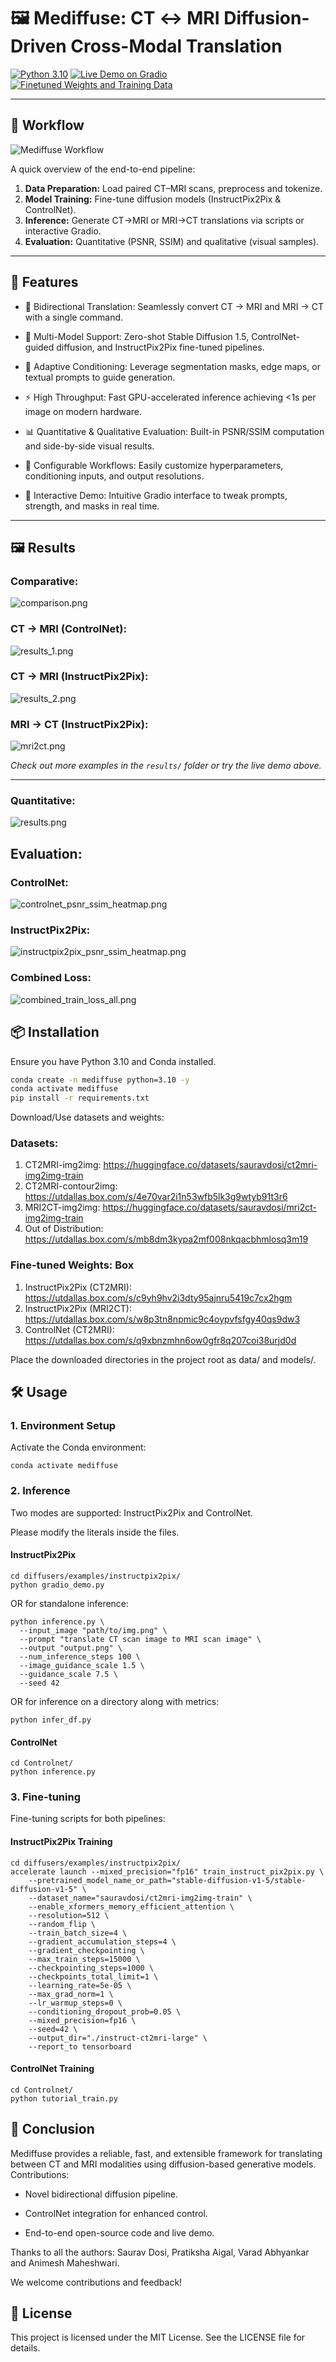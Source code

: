# 🖼️ Mediffuse: CT ↔️ MRI Diffusion-Driven Cross-Modal Translation

[![Python 3.10](https://img.shields.io/badge/Python-3.10-blue)](https://www.python.org/) [![Live Demo on Gradio](https://img.shields.io/badge/Gradio-Demo-brightgreen)](https://d969b2857f0f723529.gradio.live/) [![Finetuned Weights and Training Data](https://img.shields.io/badge/Data&Weights-HuggingFace-orange)](https://huggingface.co/sauravdosi) 

---

## 🚀 Workflow

![Mediffuse Workflow](img/mediffuse.gif)

A quick overview of the end-to-end pipeline:

1. **Data Preparation:** Load paired CT–MRI scans, preprocess and tokenize.  
2. **Model Training:** Fine-tune diffusion models (InstructPix2Pix & ControlNet).  
3. **Inference:** Generate CT→MRI or MRI→CT translations via scripts or interactive Gradio.  
4. **Evaluation:** Quantitative (PSNR, SSIM) and qualitative (visual samples).

---

## 🚀 Features

- 🔄 Bidirectional Translation: Seamlessly convert CT → MRI and MRI → CT with a single command.

- 🤖 Multi-Model Support: Zero-shot Stable Diffusion 1.5, ControlNet-guided diffusion, and InstructPix2Pix fine-tuned pipelines.

- 🧠 Adaptive Conditioning: Leverage segmentation masks, edge maps, or textual prompts to guide generation.

- ⚡ High Throughput: Fast GPU-accelerated inference achieving <1s per image on modern hardware.

- 📊 Quantitative & Qualitative Evaluation: Built-in PSNR/SSIM computation and side-by-side visual results.

- 🔧 Configurable Workflows: Easily customize hyperparameters, conditioning inputs, and output resolutions.

- 🎨 Interactive Demo: Intuitive Gradio interface to tweak prompts, strength, and masks in real time.

---

## 🖼️ Results

### Comparative:
![comparison.png](img/results/comparison.png)

### CT → MRI (ControlNet):

![results_1.png](img/results/results_1.png)

### CT → MRI (InstructPix2Pix):

![results_2.png](img/results/results_2.png)

### MRI → CT (InstructPix2Pix):

![mri2ct.png](img/results/mri2ct.png)

*Check out more examples in the `results/` folder or try the live demo above.*

---

### Quantitative:

![results.png](img/results/results.png)


## Evaluation:

### ControlNet:

![controlnet_psnr_ssim_heatmap.png](img/controlnet_psnr_ssim_heatmap.png)

### InstructPix2Pix:

![instructpix2pix_psnr_ssim_heatmap.png](img/instructpix2pix_psnr_ssim_heatmap.png)

### Combined Loss:

![combined_train_loss_all.png](img/combined_train_loss_all.png)

## 📦 Installation

Ensure you have Python 3.10 and Conda installed.

```bash
conda create -n mediffuse python=3.10 -y  
conda activate mediffuse  
pip install -r requirements.txt
```

Download/Use datasets and weights:

### Datasets:

1. CT2MRI-img2img: https://huggingface.co/datasets/sauravdosi/ct2mri-img2img-train
2. CT2MRI-contour2img: https://utdallas.box.com/s/4e70var2i1n53wfb5lk3g9wtyb91t3r6
3. MRI2CT-img2img: https://huggingface.co/datasets/sauravdosi/mri2ct-img2img-train
4. Out of Distribution: https://utdallas.box.com/s/mb8dm3kypa2mf008nkqacbhmlosq3m19

### Fine-tuned Weights: Box

1. InstructPix2Pix (CT2MRI): https://utdallas.box.com/s/c9yh9hv2i3dty95ajnru5419c7cx2hgm
2. InstructPix2Pix (MRI2CT): https://utdallas.box.com/s/w8p3tn8npmic9c4oypvfsfgy40qs9dw3
3. ControlNet (CT2MRI): https://utdallas.box.com/s/q9xbnzmhn6ow0gfr8q207coi38urjd0d

Place the downloaded directories in the project root as data/ and models/.

## 🛠️ Usage

### 1. Environment Setup

Activate the Conda environment:

```
conda activate mediffuse
```

### 2. Inference

Two modes are supported: InstructPix2Pix and ControlNet.

Please modify the literals inside the files.

#### InstructPix2Pix

```
cd diffusers/examples/instructpix2pix/
python gradio_demo.py 
```
OR for standalone inference:
```
python inference.py \
  --input_image "path/to/img.png" \
  --prompt "translate CT scan image to MRI scan image" \
  --output "output.png" \
  --num_inference_steps 100 \
  --image_guidance_scale 1.5 \
  --guidance_scale 7.5 \
  --seed 42
```
OR for inference on a directory along with metrics:
```
python infer_df.py
```

#### ControlNet
```
cd Controlnet/
python inference.py
```

### 3. Fine-tuning

Fine-tuning scripts for both pipelines:

#### InstructPix2Pix Training

```
cd diffusers/examples/instructpix2pix/
accelerate launch --mixed_precision="fp16" train_instruct_pix2pix.py \
    --pretrained_model_name_or_path="stable-diffusion-v1-5/stable-diffusion-v1-5" \
    --dataset_name="sauravdosi/ct2mri-img2img-train" \
    --enable_xformers_memory_efficient_attention \
    --resolution=512 \
    --random_flip \
    --train_batch_size=4 \
    --gradient_accumulation_steps=4 \
    --gradient_checkpointing \
    --max_train_steps=15000 \
    --checkpointing_steps=1000 \
    --checkpoints_total_limit=1 \
    --learning_rate=5e-05 \
    --max_grad_norm=1 \
    --lr_warmup_steps=0 \
    --conditioning_dropout_prob=0.05 \
    --mixed_precision=fp16 \
    --seed=42 \
    --output_dir="./instruct-ct2mri-large" \
    --report_to tensorboard
```

#### ControlNet Training

```
cd Controlnet/
python tutorial_train.py
```
## 🎯 Conclusion

Mediffuse provides a reliable, fast, and extensible framework for translating between CT and MRI modalities using diffusion-based generative models. Contributions:

- Novel bidirectional diffusion pipeline.

- ControlNet integration for enhanced control.

- End-to-end open-source code and live demo.

Thanks to all the authors: Saurav Dosi, Pratiksha Aigal, Varad Abhyankar and Animesh Maheshwari.

We welcome contributions and feedback!

## 📄 License

This project is licensed under the MIT License. See the LICENSE file for details.